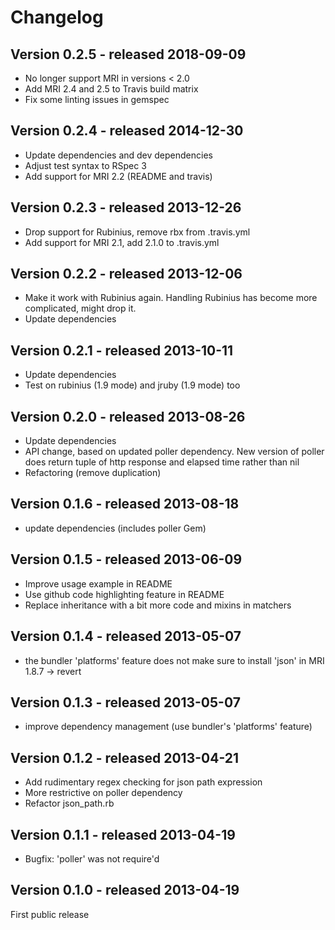 Changelog
=========

Version 0.2.5 - released 2018-09-09
-------------

* No longer support MRI in versions < 2.0
* Add MRI 2.4 and 2.5 to Travis build matrix
* Fix some linting issues in gemspec

Version 0.2.4 - released 2014-12-30
-------------

* Update dependencies and dev dependencies
* Adjust test syntax to RSpec 3
* Add support for MRI 2.2 (README and travis)

Version 0.2.3 - released 2013-12-26
-------------

* Drop support for Rubinius, remove rbx from .travis.yml
* Add support for MRI 2.1, add 2.1.0 to .travis.yml

Version 0.2.2 - released 2013-12-06
-------------

* Make it work with Rubinius again. Handling Rubinius has become more complicated, might drop it.
* Update dependencies

Version 0.2.1 - released 2013-10-11
-------------

* Update dependencies
* Test on rubinius (1.9 mode) and jruby (1.9 mode) too

Version 0.2.0 - released 2013-08-26
-------------

* Update dependencies
* API change, based on updated poller dependency. New version of poller does return tuple of http response and elapsed time rather than nil
* Refactoring (remove duplication)

Version 0.1.6 - released 2013-08-18
-------------

* update dependencies (includes poller Gem)

Version 0.1.5 - released 2013-06-09
-------------

* Improve usage example in README
* Use github code highlighting feature in README
* Replace inheritance with a bit more code and mixins in matchers

Version 0.1.4 - released 2013-05-07
-------------

* the bundler 'platforms' feature does not make sure to install 'json' in MRI 1.8.7 -> revert

Version 0.1.3 - released 2013-05-07
-------------

* improve dependency management (use bundler's 'platforms' feature)

Version 0.1.2 - released 2013-04-21
-------------

* Add rudimentary regex checking for json path expression
* More restrictive on poller dependency
* Refactor json_path.rb

Version 0.1.1 - released 2013-04-19
-------------

* Bugfix: 'poller' was not require'd

Version 0.1.0 - released 2013-04-19
-------------

First public release